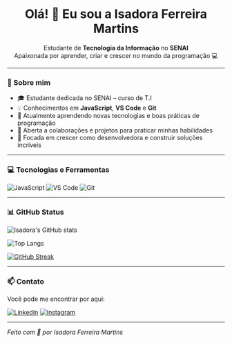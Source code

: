 
<h1 align="center">Olá! 👋 Eu sou a Isadora Ferreira Martins</h1>

<p align="center">
  Estudante de <strong>Tecnologia da Informação</strong> no <strong>SENAI</strong> <br/>
  Apaixonada por aprender, criar e crescer no mundo da programação 💻
</p>

---

### 🚀 Sobre mim

- 🎓 Estudante dedicada no SENAI – curso de T.I
- 💡 Conhecimentos em **JavaScript**, **VS Code** e **Git**
- 🌱 Atualmente aprendendo novas tecnologias e boas práticas de programação
- 🤝 Aberta a colaborações e projetos para praticar minhas habilidades
- 🎯 Focada em crescer como desenvolvedora e construir soluções incríveis

---

### 💻 Tecnologias e Ferramentas

![JavaScript](https://img.shields.io/badge/-JavaScript-F7DF1E?style=flat-square&logo=javascript&logoColor=black)
![VS Code](https://img.shields.io/badge/-VSCode-007ACC?style=flat-square&logo=visual-studio-code&logoColor=white)
![Git](https://img.shields.io/badge/-Git-F05032?style=flat-square&logo=git&logoColor=white)

---

### 📊 GitHub Status

![Isadora's GitHub stats](https://github-readme-stats.vercel.app/api?username=isadoraferreiramartins&show_icons=true&theme=tokyonight)

![Top Langs](https://github-readme-stats.vercel.app/api/top-langs/?username=isadoraferreiramartins&layout=compact&theme=tokyonight)

[![GitHub Streak](https://streak-stats.demolab.com?user=isadoraferreiramartins&theme=tokyonight&hide_border=true)](https://git.io/streak-stats)

---

### 📫 Contato

Você pode me encontrar por aqui:

<!-- Substitua pelos seus links quando quiser -->
[![LinkedIn](https://img.shields.io/badge/-LinkedIn-blue?style=flat-square&logo=Linkedin&logoColor=white)](https://linkedin.com/in/seu-link)
[![Instagram](https://img.shields.io/badge/-Instagram-E4405F?style=flat-square&logo=Instagram&logoColor=white)](https://instagram.com/seu-user)

---

_Feito com 💙 por Isadora Ferreira Martins_

